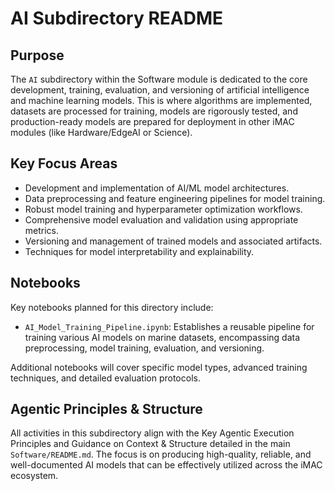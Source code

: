# AI Subdirectory README

## Purpose

The `AI` subdirectory within the Software module is dedicated to the core development, training, evaluation, and versioning of artificial intelligence and machine learning models. This is where algorithms are implemented, datasets are processed for training, models are rigorously tested, and production-ready models are prepared for deployment in other iMAC modules (like Hardware/EdgeAI or Science).

## Key Focus Areas

-   Development and implementation of AI/ML model architectures.
-   Data preprocessing and feature engineering pipelines for model training.
-   Robust model training and hyperparameter optimization workflows.
-   Comprehensive model evaluation and validation using appropriate metrics.
-   Versioning and management of trained models and associated artifacts.
-   Techniques for model interpretability and explainability.

## Notebooks

Key notebooks planned for this directory include:

-   `AI_Model_Training_Pipeline.ipynb`: Establishes a reusable pipeline for training various AI models on marine datasets, encompassing data preprocessing, model training, evaluation, and versioning.

Additional notebooks will cover specific model types, advanced training techniques, and detailed evaluation protocols.

## Agentic Principles & Structure

All activities in this subdirectory align with the Key Agentic Execution Principles and Guidance on Context & Structure detailed in the main `Software/README.md`. The focus is on producing high-quality, reliable, and well-documented AI models that can be effectively utilized across the iMAC ecosystem.
